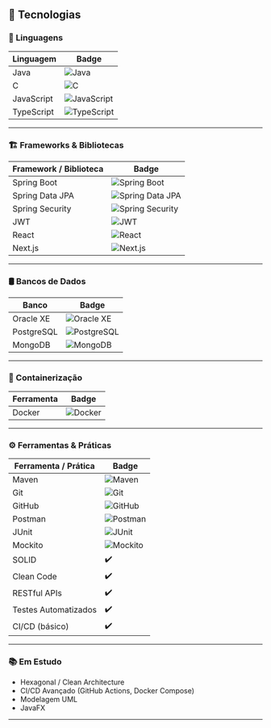 ## 🚀 Tecnologias

### 📝 Linguagens
| Linguagem   | Badge                                                                 |
|-------------|-----------------------------------------------------------------------|
| Java        | ![Java](https://img.shields.io/badge/Java-ED8B00?style=for-the-badge&logo=java&logoColor=white) |
| C           | ![C](https://img.shields.io/badge/C-00599C?style=for-the-badge&logo=c&logoColor=white)         |
| JavaScript  | ![JavaScript](https://img.shields.io/badge/JavaScript-F7DF1E?style=for-the-badge&logo=javascript&logoColor=black) |
| TypeScript  | ![TypeScript](https://img.shields.io/badge/TypeScript-3178C6?style=for-the-badge&logo=typescript&logoColor=white) |

---

### 🏗️ Frameworks & Bibliotecas
| Framework / Biblioteca | Badge                                                                                         |
|------------------------|-----------------------------------------------------------------------------------------------|
| Spring Boot            | ![Spring Boot](https://img.shields.io/badge/Spring_Boot-6DB33F?style=for-the-badge&logo=springboot&logoColor=white) |
| Spring Data JPA        | ![Spring Data JPA](https://img.shields.io/badge/Spring_Data_JPA-6DB33F?style=for-the-badge&logo=springboot&logoColor=white) |
| Spring Security        | ![Spring Security](https://img.shields.io/badge/Spring_Security-6DB33F?style=for-the-badge&logo=springsecurity&logoColor=white) |
| JWT                    | ![JWT](https://img.shields.io/badge/JWT-000000?style=for-the-badge&logo=jsonwebtokens&logoColor=white)                       |
| React                  | ![React](https://img.shields.io/badge/React-61DAFB?style=for-the-badge&logo=react&logoColor=black)                            |
| Next.js                | ![Next.js](https://img.shields.io/badge/Next.js-000000?style=for-the-badge&logo=next.js&logoColor=white)                     |

---

### 🛢️ Bancos de Dados
| Banco           | Badge                                                                                         |
|-----------------|-----------------------------------------------------------------------------------------------|
| Oracle XE       | ![Oracle XE](https://img.shields.io/badge/Oracle_XE-F80000?style=for-the-badge&logo=oracle&logoColor=white)           |
| PostgreSQL      | ![PostgreSQL](https://img.shields.io/badge/PostgreSQL-316192?style=for-the-badge&logo=postgresql&logoColor=white)     |
| MongoDB         | ![MongoDB](https://img.shields.io/badge/MongoDB-47A248?style=for-the-badge&logo=mongodb&logoColor=white)               |

---

### 🐳 Containerização
| Ferramenta | Badge                                                                             |
|------------|-----------------------------------------------------------------------------------|
| Docker     | ![Docker](https://img.shields.io/badge/Docker-2496ED?style=for-the-badge&logo=docker&logoColor=white) |

---

### ⚙️ Ferramentas & Práticas
| Ferramenta / Prática      | Badge                                                                                  |
|---------------------------|----------------------------------------------------------------------------------------|
| Maven                     | ![Maven](https://img.shields.io/badge/Maven-C71A36?style=for-the-badge&logo=apachemaven&logoColor=white) |
| Git                       | ![Git](https://img.shields.io/badge/Git-F05032?style=for-the-badge&logo=git&logoColor=white)             |
| GitHub                    | ![GitHub](https://img.shields.io/badge/GitHub-181717?style=for-the-badge&logo=github&logoColor=white)    |
| Postman                   | ![Postman](https://img.shields.io/badge/Postman-FF6C37?style=for-the-badge&logo=postman&logoColor=white) |
| JUnit                     | ![JUnit](https://img.shields.io/badge/JUnit-25A162?style=for-the-badge&logo=junit5&logoColor=white)        |
| Mockito                   | ![Mockito](https://img.shields.io/badge/Mockito-00CFFF?style=for-the-badge&logo=mockito&logoColor=white)    |
| SOLID                     | ✔️                                                                                      |
| Clean Code                | ✔️                                                                                      |
| RESTful APIs              | ✔️                                                                                      |
| Testes Automatizados      | ✔️                                                                                      |
| CI/CD (básico)            | ✔️                                                                                      |

---

### 📚 Em Estudo

- Hexagonal / Clean Architecture  
- CI/CD Avançado (GitHub Actions, Docker Compose)  
- Modelagem UML  
- JavaFX

---
